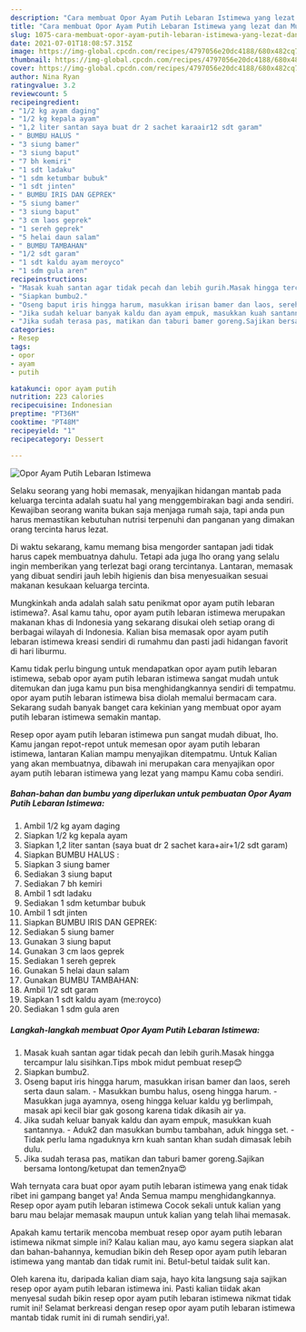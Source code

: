 ```yaml
---
description: "Cara membuat Opor Ayam Putih Lebaran Istimewa yang lezat dan Mudah Dibuat"
title: "Cara membuat Opor Ayam Putih Lebaran Istimewa yang lezat dan Mudah Dibuat"
slug: 1075-cara-membuat-opor-ayam-putih-lebaran-istimewa-yang-lezat-dan-mudah-dibuat
date: 2021-07-01T18:08:57.315Z
image: https://img-global.cpcdn.com/recipes/4797056e20dc4188/680x482cq70/opor-ayam-putih-lebaran-istimewa-foto-resep-utama.jpg
thumbnail: https://img-global.cpcdn.com/recipes/4797056e20dc4188/680x482cq70/opor-ayam-putih-lebaran-istimewa-foto-resep-utama.jpg
cover: https://img-global.cpcdn.com/recipes/4797056e20dc4188/680x482cq70/opor-ayam-putih-lebaran-istimewa-foto-resep-utama.jpg
author: Nina Ryan
ratingvalue: 3.2
reviewcount: 5
recipeingredient:
- "1/2 kg ayam daging"
- "1/2 kg kepala ayam"
- "1,2 liter santan saya buat dr 2 sachet karaair12 sdt garam"
- " BUMBU HALUS "
- "3 siung bamer"
- "3 siung baput"
- "7 bh kemiri"
- "1 sdt ladaku"
- "1 sdm ketumbar bubuk"
- "1 sdt jinten"
- " BUMBU IRIS DAN GEPREK"
- "5 siung bamer"
- "3 siung baput"
- "3 cm laos geprek"
- "1 sereh geprek"
- "5 helai daun salam"
- " BUMBU TAMBAHAN"
- "1/2 sdt garam"
- "1 sdt kaldu ayam meroyco"
- "1 sdm gula aren"
recipeinstructions:
- "Masak kuah santan agar tidak pecah dan lebih gurih.Masak hingga tercampur lalu sisihkan.Tips mbok midut pembuat resep😊"
- "Siapkan bumbu2."
- "Oseng baput iris hingga harum, masukkan irisan bamer dan laos, sereh serta daun salam.  Masukkan bumbu halus, oseng hingga harum. Masukkan juga ayamnya, oseng hingga keluar kaldu yg berlimpah, masak api kecil biar gak gosong karena tidak dikasih air ya."
- "Jika sudah keluar banyak kaldu dan ayam empuk, masukkan kuah santannya.  Aduk2 dan masukkan bumbu tambahan, aduk hingga set. Tidak perlu lama ngaduknya krn kuah santan khan sudah dimasak lebih dulu."
- "Jika sudah terasa pas, matikan dan taburi bamer goreng.Sajikan bersama lontong/ketupat dan temen2nya😍"
categories:
- Resep
tags:
- opor
- ayam
- putih

katakunci: opor ayam putih 
nutrition: 223 calories
recipecuisine: Indonesian
preptime: "PT36M"
cooktime: "PT48M"
recipeyield: "1"
recipecategory: Dessert

---
```



![Opor Ayam Putih Lebaran Istimewa](https://img-global.cpcdn.com/recipes/4797056e20dc4188/680x482cq70/opor-ayam-putih-lebaran-istimewa-foto-resep-utama.jpg)

Selaku seorang yang hobi memasak, menyajikan hidangan mantab pada keluarga tercinta adalah suatu hal yang menggembirakan bagi anda sendiri. Kewajiban seorang  wanita bukan saja menjaga rumah saja, tapi anda pun harus memastikan kebutuhan nutrisi terpenuhi dan panganan yang dimakan orang tercinta harus lezat.

Di waktu  sekarang, kamu memang bisa mengorder santapan jadi tidak harus capek membuatnya dahulu. Tetapi ada juga lho orang yang selalu ingin memberikan yang terlezat bagi orang tercintanya. Lantaran, memasak yang dibuat sendiri jauh lebih higienis dan bisa menyesuaikan sesuai makanan kesukaan keluarga tercinta. 



Mungkinkah anda adalah salah satu penikmat opor ayam putih lebaran istimewa?. Asal kamu tahu, opor ayam putih lebaran istimewa merupakan makanan khas di Indonesia yang sekarang disukai oleh setiap orang di berbagai wilayah di Indonesia. Kalian bisa memasak opor ayam putih lebaran istimewa kreasi sendiri di rumahmu dan pasti jadi hidangan favorit di hari liburmu.

Kamu tidak perlu bingung untuk mendapatkan opor ayam putih lebaran istimewa, sebab opor ayam putih lebaran istimewa sangat mudah untuk ditemukan dan juga kamu pun bisa menghidangkannya sendiri di tempatmu. opor ayam putih lebaran istimewa bisa diolah memalui bermacam cara. Sekarang sudah banyak banget cara kekinian yang membuat opor ayam putih lebaran istimewa semakin mantap.

Resep opor ayam putih lebaran istimewa pun sangat mudah dibuat, lho. Kamu jangan repot-repot untuk memesan opor ayam putih lebaran istimewa, lantaran Kalian mampu menyajikan ditempatmu. Untuk Kalian yang akan membuatnya, dibawah ini merupakan cara menyajikan opor ayam putih lebaran istimewa yang lezat yang mampu Kamu coba sendiri.

<!--inarticleads1-->

##### Bahan-bahan dan bumbu yang diperlukan untuk pembuatan Opor Ayam Putih Lebaran Istimewa:

1. Ambil 1/2 kg ayam daging
1. Siapkan 1/2 kg kepala ayam
1. Siapkan 1,2 liter santan (saya buat dr 2 sachet kara+air+1/2 sdt garam)
1. Siapkan  BUMBU HALUS :
1. Siapkan 3 siung bamer
1. Sediakan 3 siung baput
1. Sediakan 7 bh kemiri
1. Ambil 1 sdt ladaku
1. Sediakan 1 sdm ketumbar bubuk
1. Ambil 1 sdt jinten
1. Siapkan  BUMBU IRIS DAN GEPREK:
1. Sediakan 5 siung bamer
1. Gunakan 3 siung baput
1. Gunakan 3 cm laos geprek
1. Sediakan 1 sereh geprek
1. Gunakan 5 helai daun salam
1. Gunakan  BUMBU TAMBAHAN:
1. Ambil 1/2 sdt garam
1. Siapkan 1 sdt kaldu ayam (me:royco)
1. Sediakan 1 sdm gula aren




<!--inarticleads2-->

##### Langkah-langkah membuat Opor Ayam Putih Lebaran Istimewa:

1. Masak kuah santan agar tidak pecah dan lebih gurih.Masak hingga tercampur lalu sisihkan.Tips mbok midut pembuat resep😊
1. Siapkan bumbu2.
1. Oseng baput iris hingga harum, masukkan irisan bamer dan laos, sereh serta daun salam.  - Masukkan bumbu halus, oseng hingga harum. - Masukkan juga ayamnya, oseng hingga keluar kaldu yg berlimpah, masak api kecil biar gak gosong karena tidak dikasih air ya.
1. Jika sudah keluar banyak kaldu dan ayam empuk, masukkan kuah santannya.  - Aduk2 dan masukkan bumbu tambahan, aduk hingga set. - Tidak perlu lama ngaduknya krn kuah santan khan sudah dimasak lebih dulu.
1. Jika sudah terasa pas, matikan dan taburi bamer goreng.Sajikan bersama lontong/ketupat dan temen2nya😍




Wah ternyata cara buat opor ayam putih lebaran istimewa yang enak tidak ribet ini gampang banget ya! Anda Semua mampu menghidangkannya. Resep opor ayam putih lebaran istimewa Cocok sekali untuk kalian yang baru mau belajar memasak maupun untuk kalian yang telah lihai memasak.

Apakah kamu tertarik mencoba membuat resep opor ayam putih lebaran istimewa nikmat simple ini? Kalau kalian mau, ayo kamu segera siapkan alat dan bahan-bahannya, kemudian bikin deh Resep opor ayam putih lebaran istimewa yang mantab dan tidak rumit ini. Betul-betul taidak sulit kan. 

Oleh karena itu, daripada kalian diam saja, hayo kita langsung saja sajikan resep opor ayam putih lebaran istimewa ini. Pasti kalian tiidak akan menyesal sudah bikin resep opor ayam putih lebaran istimewa nikmat tidak rumit ini! Selamat berkreasi dengan resep opor ayam putih lebaran istimewa mantab tidak rumit ini di rumah sendiri,ya!.

